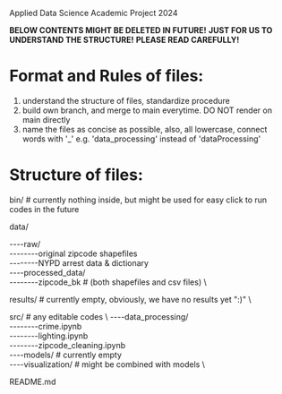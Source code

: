 Applied Data Science Academic Project 2024

**BELOW CONTENTS MIGHT BE DELETED IN FUTURE!**
**JUST FOR US TO UNDERSTAND THE STRUCTURE!**
**PLEASE READ CAREFULLY!**


# Format and Rules of files:
1. understand the structure of files, standardize procedure
2. build own branch, and merge to main everytime. DO NOT render on main directly
3. name the files as concise as possible, also, all lowercase, connect words with '_' e.g. 'data_processing' instead of 'dataProcessing'

# Structure of files:
bin/ # currently nothing inside, but might be used for easy click to run codes in the future

data/

----raw/ \
--------original zipcode shapefiles \
--------NYPD arrest data & dictionary \
----processed_data/ \
--------zipcode_bk # (both shapefiles and csv files) \

results/ # currently empty, obviously, we have no results yet ":)" \

src/ # any editable codes \ 
----data_processing/ \
--------crime.ipynb \
--------lighting.ipynb \
--------zipcode_cleaning.ipynb \
----models/ # currently empty \
----visualization/ # might be combined with models \

README.md
